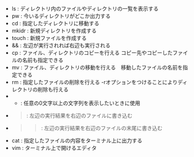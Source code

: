- ls : ディレクトリ内のファイルやディレクトリの一覧を表示する
- pw : 今いるディレクトリがどこか出力する
- cd : 指定したディレクトリに移動する
- mkidr : 新規ディレクトリを作成する
- touch : 新規ファイルを作成する
- && : 左辺が実行されれば右辺も実行される
- cp : ファイル、ディレクトリのコピーを行える コピー先やコピーしたファイルの名前も指定できる
- mv : ファイル、ディレクトリの移動を行える　移動したファイルの名前を指定できる
- rm : 指定したファイルの削除を行える -rオプションをつけることによりディレクトリの削除も行える
- * : 任意の0文字以上の文字列を表示したいときに使用
- > : 左辺の実行結果を右辺のファイルに書き込む
- >> : 左辺の実行結果を右辺のファイルの末尾に書き込む
- cat : 指定したファイルの内容をターミナル上に出力する
- vim : ターミナル上で開けるエディタ

